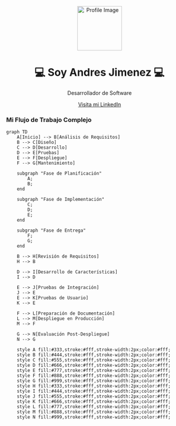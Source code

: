 <div style="text-align: center;">
    <img src="https://media.licdn.com/dms/image/D4E03AQGz5Y-aVa1dtg/profile-displayphoto-shrink_800_800/0/1720792924537?e=1727308800&v=beta&t=sOBRRXspqfEJS70gbL2284zfW3USbwEWldoemqZGhPE" alt="Profile Image" style="width: 120px; height: 120px;">
    <h1>💻 Soy Andres Jimenez 💻</h1>
    <p>Desarrollador de Software</p>
    <a href="https://www.linkedin.com/in/andres-jimenez-01749322b/" target="_blank">Visita mi LinkedIn</a>
</div>



### Mi Flujo de Trabajo Complejo

```mermaid
graph TD
    A[Inicio] --> B[Análisis de Requisitos]
    B --> C[Diseño]
    C --> D[Desarrollo]
    D --> E[Pruebas]
    E --> F[Despliegue]
    F --> G[Mantenimiento]

    subgraph "Fase de Planificación"
        A;
        B;
    end

    subgraph "Fase de Implementación"
        C;
        D;
        E;
    end

    subgraph "Fase de Entrega"
        F;
        G;
    end

    B --> H[Revisión de Requisitos]
    H --> B

    D --> I[Desarrollo de Características]
    I --> D

    E --> J[Pruebas de Integración]
    J --> E
    E --> K[Pruebas de Usuario]
    K --> E

    F --> L[Preparación de Documentación]
    L --> M[Despliegue en Producción]
    M --> F

    G --> N[Evaluación Post-Despliegue]
    N --> G

    style A fill:#333,stroke:#fff,stroke-width:2px;color:#fff;
    style B fill:#444,stroke:#fff,stroke-width:2px;color:#fff;
    style C fill:#555,stroke:#fff,stroke-width:2px;color:#fff;
    style D fill:#666,stroke:#fff,stroke-width:2px;color:#fff;
    style E fill:#777,stroke:#fff,stroke-width:2px;color:#fff;
    style F fill:#888,stroke:#fff,stroke-width:2px;color:#fff;
    style G fill:#999,stroke:#fff,stroke-width:2px;color:#fff;
    style H fill:#333,stroke:#fff,stroke-width:2px;color:#fff;
    style I fill:#444,stroke:#fff,stroke-width:2px;color:#fff;
    style J fill:#555,stroke:#fff,stroke-width:2px;color:#fff;
    style K fill:#666,stroke:#fff,stroke-width:2px;color:#fff;
    style L fill:#777,stroke:#fff,stroke-width:2px;color:#fff;
    style M fill:#888,stroke:#fff,stroke-width:2px;color:#fff;
    style N fill:#999,stroke:#fff,stroke-width:2px;color:#fff;
```
